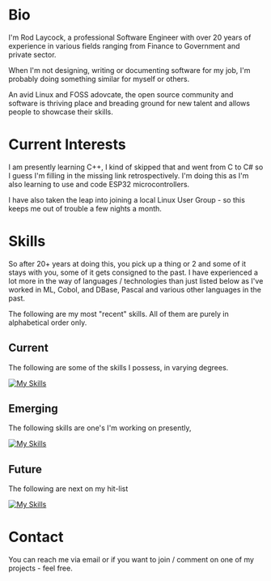 # Bio
I'm Rod Laycock, a professional Software Engineer with over 20 years of experience in various fields ranging from Finance to Government and private sector.

When I'm not designing, writing or documenting software for my job, I'm probably doing something similar for myself or others.

An avid Linux and FOSS adovcate, the open source community and software is thriving place and breading ground for new talent and allows people to showcase their skills.

# Current Interests
I am presently learning C++, I kind of skipped that and went from C to C# so I guess I'm filling in the missing link retrospectively. I'm doing this as I'm also learning to use and code ESP32 microcontrollers.

I have also taken the leap into joining a local Linux User Group - so this keeps me out of trouble a few nights a month.


# Skills

So after 20+ years at doing this, you pick up a thing or 2 and some of it stays with you, some of it gets consigned to the past. I have experienced a lot more in the way of languages / technologies than just listed below as I've worked in ML, Cobol, and DBase, Pascal and various other languages in the past. 

The following are my most "recent" skills. All of them are purely in alphabetical order only.

## Current
The following are some of the skills I possess, in varying degrees. 

[![My Skills](https://skillicons.dev/icons?i=angular,azure,bash,bootstrap,c,cs,cloudflare,css,docker,dotnet,vim,emacs,git,github,html,java,jquery,js,latex,linux,md,mysql,nodejs,php,postman,powershell,py,rails,raspberrypi,redis,regex,ruby,sqlite,stackoverflow,svelte,ts,vim,visualstudio,vscode)](https://skillicons.dev)

## Emerging

The following skills are one's I'm working on presently,

[![My Skills](https://skillicons.dev/icons?i=arduino,cpp,unity,unreal,godot)](https://skillicons.dev)

## Future
The following are next on my hit-list

[![My Skills](https://skillicons.dev/icons?i=androidstudio,rust,wasm)](https://skillicons.dev)

# Contact
You can reach me via email or if you want to join / comment on one of my projects - feel free.

<!---
rod-laycock/rod-laycock is a ✨ special ✨ repository because its `README.md` (this file) appears on your GitHub profile.
You can click the Preview link to take a look at your changes.
--->
